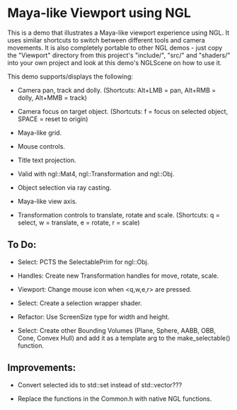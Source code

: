 # Maya-like Viewport using NGL

<!-- ![alt tag](mlvn.jpg) -->


This is a demo that illustrates a Maya-like viewport experience using NGL. It uses similar shortcuts to switch between different tools and camera movements.
It is also completely portable to other NGL demos - just copy the "Viewport" directory from this project's "include/", "src/" and "shaders/" into your own project and look at this demo's NGLScene on how to use it.

This demo supports/displays the following:

- Camera pan, track and dolly. (Shortcuts: Alt+LMB = pan, Alt+RMB = dolly, Alt+MMB = track)

- Camera focus on target object. (Shortcuts: f = focus on selected object, SPACE = reset to origin)

- Maya-like grid.

- Mouse controls.

- Title text projection.

- Valid with ngl::Mat4, ngl::Transformation and ngl::Obj.

- Object selection via ray casting.

- Maya-like view axis.

- Transformation controls to translate, rotate and scale. (Shortcuts: q = select, w = translate, e = rotate, r = scale)


## To Do:

- Select: PCTS the SelectablePrim for ngl::Obj.

- Handles: Create new Transformation handles for move, rotate, scale.

- Viewport: Change mouse icon when <q,w,e,r> are pressed.

- Select: Create a selection wrapper shader.

- Refactor: Use ScreenSize type for width and height.

- Select: Create other Bounding Volumes (Plane, Sphere, AABB, OBB, Cone, Convex Hull) and add it as a template arg to the make_selectable() function.


## Improvements:

- Convert selected ids to std::set instead of std::vector???

- Replace the functions in the Common.h with native NGL functions.
